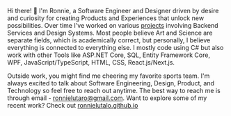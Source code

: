 Hi there! 👋  I'm Ronnie, a Software Engineer and Designer driven by desire and curiosity for creating Products and Experiences
that unlock new possibilities. Over time I've worked on various [projects](http://ronnielutalo.github.io/) involving Backend Services and Design Systems. Most people believe Art and Science are separate fields, which is academically correct, but personally, I believe everything is connected to everything else. I mostly code using C# but also work with other Tools like ASP.NET Core, SQL, Entity Framework Core, WPF, JavaScript/TypeScript, HTML, CSS, React.js/Next.js. 

Outside work, you might find me cheering my favorite sports team. I'm always excited to talk about Software Engineering, Design, Product, and Technology so feel free to reach out anytime. The best way to reach me is through email - ronnielutaro@gmail.com. Want to explore some of my recent work? Check out [ronnielutalo.github.io](https://ronnielutalo.github.io/)
